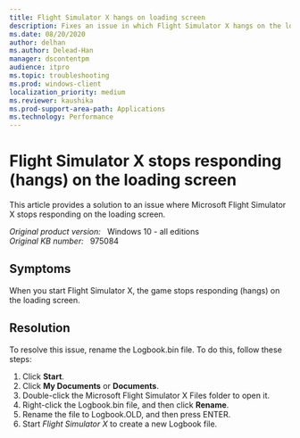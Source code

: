 ```yaml
---
title: Flight Simulator X hangs on loading screen
description: Fixes an issue in which Flight Simulator X hangs on the loading screen.
ms.date: 08/20/2020
author: delhan
ms.author: Delead-Han
manager: dscontentpm
audience: itpro
ms.topic: troubleshooting
ms.prod: windows-client
localization_priority: medium
ms.reviewer: kaushika
ms.prod-support-area-path: Applications
ms.technology: Performance
---
```

# Flight Simulator X stops responding (hangs) on the loading screen

This article provides a solution to an issue where Microsoft Flight Simulator X stops responding on the loading screen.

_Original product version:_ &nbsp; Windows 10 - all editions  
_Original KB number:_ &nbsp; 975084

## Symptoms

When you start Flight Simulator X, the game stops responding (hangs) on the loading screen.

## Resolution

To resolve this issue, rename the Logbook.bin file. To do this, follow these steps:
1. Click **Start**.
2. Click **My Documents** or **Documents**.
3. Double-click the Microsoft Flight Simulator X Files folder to open it.
4. Right-click the Logbook.bin file, and then click **Rename**.
5. Rename the file to Logbook.OLD, and then press ENTER.
6. Start *Flight Simulator X* to create a new Logbook file.
